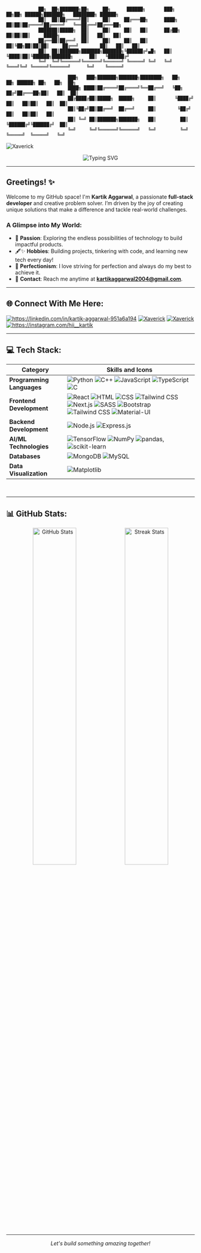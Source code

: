 ```
            ██╗  ██╗███████╗██╗     ██╗      ██████╗       ███╗   ██╗██╗ ██████╗███████╗   ████████╗ ██████╗
            ██║  ██║██╔════╝██║     ██║     ██╔═══██╗      ████╗  ██║██║██╔════╝██╔════╝   ╚══██╔══╝██╔═══██╗
            ███████║█████╗  ██║     ██║     ██║   ██║      ██╔██╗ ██║██║██║     █████╗        ██║   ██║   ██║
            ██╔══██║██╔══╝  ██║     ██║     ██║   ██║      ██║╚██╗██║██║██║     ██╔══╝        ██║   ██║   ██║
            ██║  ██║███████╗███████╗███████╗╚██████╔╝▄█╗   ██║ ╚████║██║╚██████╗███████╗      ██║   ╚██████╔╝
            ╚═╝  ╚═╝╚══════╝╚══════╝╚══════╝ ╚═════╝ ╚═╝   ╚═╝  ╚═══╝╚═╝ ╚═════╝╚══════╝      ╚═╝    ╚═════╝  
            
                       ███╗   ███╗███████╗███████╗████████╗   ██╗   ██╗ ██████╗ ██╗   ██╗  ██╗
                       ████╗ ████║██╔════╝██╔════╝╚══██╔══╝   ╚██╗ ██╔╝██╔═══██╗██║   ██║  ██║
                       ██╔████╔██║█████╗  █████╗     ██║       ╚████╔╝ ██║   ██║██║   ██║  ██║
                       ██║╚██╔╝██║██╔══╝  ██╔══╝     ██║        ╚██╔╝  ██║   ██║██║   ██║  
                       ██║ ╚═╝ ██║███████╗███████╗   ██║         ██║   ╚██████╔╝╚██████╔╝  ██║
                       ╚═╝     ╚═╝╚══════╝╚══════╝   ╚═╝         ╚═╝    ╚═════╝  ╚═════╝   ╚═╝
```
<p align="left"> <img src="https://komarev.com/ghpvc/?username=Xaverick&label=Profile%20views&color=0e75b6&style=flat" alt="Xaverick" /> </p>
 
<div align="center">
  <img src="https://readme-typing-svg.herokuapp.com?font=Sedan+SC&size=40&weight=600&duration=5000&pause=700&color=F5F5F5&background=15151500&center=true&vCenter=true&random=false&width=800&lines=Hi%2C+I+Am+Kartik+Aggarwal%F0%9F%91%8B;Technology+And+Coding+Enthusiast!" alt="Typing SVG"/>
</div>

---

## Greetings! ✨

Welcome to my GitHub space! I'm **Kartik Aggarwal**, a passionate **full-stack developer** and creative problem solver. I’m driven by the joy of creating unique solutions that make a difference and tackle real-world challenges.

### A Glimpse into My World:
- 🔄 **Passion**: Exploring the endless possibilities of technology to build impactful products.
- 🖋✨ **Hobbies**: Building projects, tinkering with code, and learning new tech every day!
- 💎 **Perfectionism**: I love striving for perfection and always do my best to achieve it.
- 📧 **Contact**: Reach me anytime at **kartikaggarwal2004@gmail.com**.


---

<div>

## 🌐 Connect With Me Here:
<p align="left">
<a href="https://linkedin.com/in/kartik-aggarwal-951a6a194" target="blank"><img align="center" src="https://img.shields.io/badge/LinkedIn-0077B5?style=for-the-badge&logo=linkedin&logoColor=white" alt="https://linkedin.com/in/kartik-aggarwal-951a6a194" /></a>
<a href="https://leetcode.com/u/Xaverick" target="blank"><img align="center" src="https://img.shields.io/badge/-LeetCode-FFA116?style=for-the-badge&logo=LeetCode&logoColor=black" alt="Xaverick" /></a>
<a href="https://kartikaggarwal.com/" target="blank"><img align="center" src="https://img.shields.io/badge/Portfolio-%23000000.svg?style=for-the-badge&logo=firefox&logoColor=#FF7139" alt="Xaverick" /></a>
<a href="https://instagram.com/hii__kartik" target="blank"><img align="center" src="https://img.shields.io/badge/Instagram-%23E4405F.svg?logo=Instagram&logoColor=white" alt="https://instagram.com/hii__kartik" /></a>
</p>

---

## 💻 Tech Stack:

| Category                     | Skills and Icons                                                            |
|------------------------------|---------------------------------------------------------------------------|
| **Programming Languages**    | ![Python](https://img.shields.io/badge/python-3670A0?style=for-the-badge&logo=python&logoColor=ffdd54) ![C++](https://img.shields.io/badge/c++-%2300599C.svg?style=for-the-badge&logo=c%2B%2B&logoColor=white) ![JavaScript](https://img.shields.io/badge/javascript-%23323330.svg?style=for-the-badge&logo=javascript&logoColor=%23F7DF1E) ![TypeScript](https://img.shields.io/badge/typescript-%23007ACC.svg?style=for-the-badge&logo=typescript&logoColor=white) ![C](https://img.shields.io/badge/c-%2300599C.svg?style=for-the-badge&logo=c&logoColor=white)  |
| **Frontend Development**     | ![React](https://img.shields.io/badge/react-%2320232a.svg?style=for-the-badge&logo=react&logoColor=%2361DAFB) ![HTML](https://img.shields.io/badge/html5-%23E34F26.svg?style=for-the-badge&logo=html5&logoColor=white) ![CSS](https://img.shields.io/badge/css3-%231572B6.svg?style=for-the-badge&logo=css3&logoColor=white) ![Tailwind CSS](https://img.shields.io/badge/tailwindcss-%2338B2AC.svg?style=for-the-badge&logo=tailwind-css&logoColor=white) ![Next.js](https://img.shields.io/badge/Next-black?style=for-the-badge&logo=next.js&logoColor=white) ![SASS](https://img.shields.io/badge/SASS-%23CC6699.svg?style=for-the-badge&logo=SASS&logoColor=white) ![Bootstrap](https://img.shields.io/badge/bootstrap-%23563D7C.svg?style=for-the-badge&logo=bootstrap&logoColor=white) ![Tailwind CSS](https://img.shields.io/badge/tailwindcss-%2338B2AC.svg?style=for-the-badge&logo=tailwind-css&logoColor=white) ![Material-UI](https://img.shields.io/badge/Material--UI-%230081CB.svg?style=for-the-badge&logo=material-ui&logoColor=white) |
| **Backend Development**      | ![Node.js](https://img.shields.io/badge/node.js-6DA55F?style=for-the-badge&logo=node.js&logoColor=white) ![Express.js](https://img.shields.io/badge/express.js-%23404d59.svg?style=for-the-badge&logo=express&logoColor=%2361DAFB) |
| **AI/ML Technologies**       | ![TensorFlow](https://img.shields.io/badge/TensorFlow-%23FF6F00.svg?style=for-the-badge&logo=TensorFlow&logoColor=white) ![NumPy](https://img.shields.io/badge/numpy-%23013243.svg?style=for-the-badge&logo=numpy&logoColor=white) ![pandas](https://img.shields.io/badge/pandas-%23150458.svg?style=for-the-badge&logo=pandas&logoColor=white), ![scikit-learn](https://img.shields.io/badge/scikit--learn-%23F7931E.svg?style=for-the-badge&logo=scikit-learn&logoColor=white) |
| **Databases**                | ![MongoDB](https://img.shields.io/badge/MongoDB-%234ea94b.svg?style=for-the-badge&logo=mongodb&logoColor=white) ![MySQL](https://img.shields.io/badge/mysql-4479A1.svg?style=for-the-badge&logo=mysql&logoColor=white) |
| **Data Visualization**       | ![Matplotlib](https://img.shields.io/badge/Matplotlib-%23ffffff.svg?style=for-the-badge&logo=Matplotlib&logoColor=black)|

<br>

---

## 📊 GitHub Stats:
  
<div align="center">
  <img width="48%" src="https://github-readme-stats.vercel.app/api?username=Xaverick&show_icons=true&theme=dark&rank_icon=github&border_radius=10" alt="GitHub Stats" />
  <img width="48%" src="https://streak-stats.demolab.com/?user=Xaverick&count_private=true&theme=dark&border_radius=10" alt="Streak Stats" />
</div>

---

<p align="center">
  <i>Let's build something amazing together!</i>
</p>

